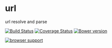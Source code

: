 url
===========

url resolve and parse


[![Build Status](https://secure.travis-ci.org/kissyteam/url.png?branch=master)](https://travis-ci.org/kissyteam/url)
[![Coverage Status](https://img.shields.io/coveralls/kissyteam/url.svg)](https://coveralls.io/r/kissyteam/url?branch=master)
[![Bower version](https://badge.fury.io/bo/modulex-url.svg)](http://badge.fury.io/bo/modulex-url)

[![browser support](https://ci.testling.com/kissyteam/url.png)](https://ci.testling.com/kissyteam/url)